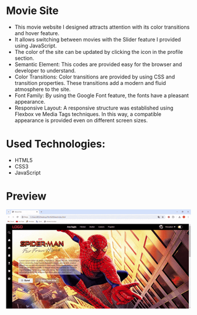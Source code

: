 # Movie Site

- This movie website I designed attracts attention with its color transitions and hover feature. 
- It allows switching between movies with the Slider feature I provided using JavaScript.
- The color of the site can be updated by clicking the icon in the profile section.
- Semantic Element: This codes are provided easy for the browser and developer to understand.
- Color Transitions: Color transitions are provided by using CSS and transition properties. These transitions add a modern and fluid atmosphere to the site.
- Font Family: By using the Google Font feature, the fonts have a pleasant appearance.
- Responsive Layout: A responsive structure was established using Flexbox ve Media Tags techniques. In this way, a compatible appearance is provided even on different screen sizes.

# Used Technologies:

- HTML5
- CSS3
- JavaScript

# Preview

![](Movie.gif)


